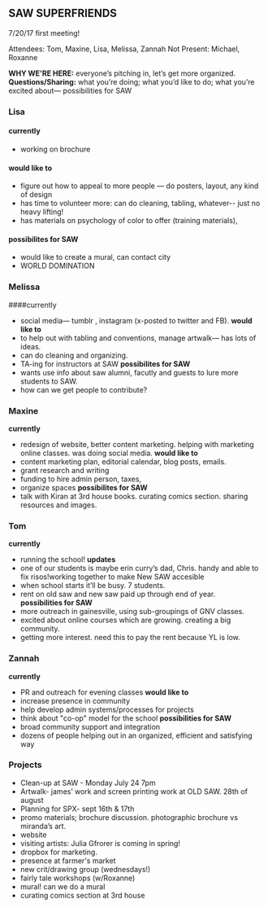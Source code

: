 ## SAW SUPERFRIENDS 
7/20/17
first meeting! 

Attendees: Tom, Maxine, Lisa, Melissa, Zannah
Not Present: Michael, Roxanne

**WHY WE'RE HERE:** everyone’s pitching in, let’s get more organized.
**Questions/Sharing:** what you’re doing; what you’d like to do; what you’re excited about— possibilities for SAW  

### Lisa
#### currently
- working on brochure
#### would like to
- figure out how to appeal to more people
— do posters, layout, any kind of design
- has time to volunteer more: can do cleaning, tabling, whatever-- just no heavy lifting!
- has materials on psychology of color to offer (training materials), 
#### possibilites for SAW
- would like to create a mural, can contact city
- WORLD DOMINATION

### Melissa
####currently
- social media— tumblr , instagram (x-posted to twitter and FB).
**would like to**
- to help out with tabling and conventions, manage artwalk— has lots of ideas. 
- can do cleaning and organizing.
- TA-ing for instructors at SAW
**possibilites for SAW**
- wants use info about saw alumni, facutly and guests to lure more students to SAW. 
- how can we get people to contribute? 

### Maxine
**currently**
- redesign of website, better content marketing. helping with marketing online classes. was doing social media. 
**would like to**
- content marketing plan, editorial calendar, blog posts, emails. 
- grant research and writing
- funding to hire admin person, taxes, 
- organize spaces
**possibilites for SAW**
- talk with Kiran at 3rd house books. curating comics section. sharing resources and images. 

### Tom 
**currently**
- running the school!
**updates**	
- one of our students is maybe erin curry’s dad, Chris. handy and able to fix risos!working together to make New SAW accesible
- when school starts it’ll be busy. 7 students. 
- rent on old saw and new saw paid up through end of year.  
**possibilities for SAW**
- more outreach in gainesville, using sub-groupings of GNV classes. 
- excited about online courses which are growing. creating a big community. 
- getting more interest. need this to pay the rent because YL is low. 

### Zannah
**currently**
- PR and outreach for evening classes
**would like to**
- increase presence in community
- help develop admin systems/processes for projects
- think about "co-op" model for the school
**possibilities for SAW**
- broad community support and integration
- dozens of people helping out in an organized, efficient and satisfying way

### Projects 
- Clean-up at SAW - Monday July 24 7pm
- Artwalk- james’ work and screen printing work at OLD SAW.  28th of august
- Planning for SPX- sept 16th & 17th
- promo materials; brochure discussion. photographic brochure vs miranda’s art. 
- website 
- visiting artists: Julia Gfrorer is coming in spring!
- dropbox for marketing.
- presence at farmer's market
- new crit/drawing group (wednesdays!)
- fairly tale workshops (w/Roxanne)
- mural! can we do a mural
- curating comics section at 3rd house

